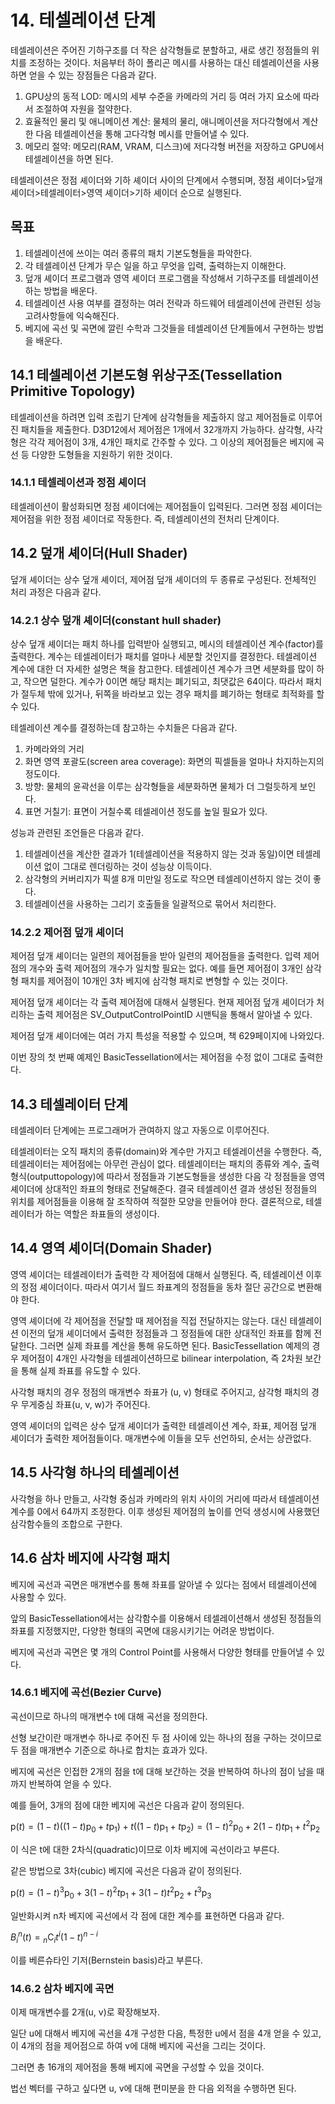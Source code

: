 # 14. 테셀레이션 단계

테셀레이션은 주어진 기하구조를 더 작은 삼각형들로 분할하고, 새로 생긴 정점들의 위치를 조정하는 것이다. 처음부터 하이 폴리곤 메시를 사용하는 대신 테셀레이션을 사용하면 얻을 수 있는 장점들은 다음과 같다.

1. GPU상의 동적 LOD: 메시의 세부 수준을 카메라의 거리 등 여러 가지 요소에 따라서 조절하여 자원을 절약한다.
2. 효율적인 물리 및 애니메이션 계산: 물체의 물리, 애니메이션을 저다각형에서 계산한 다음 테셀레이션을 통해 고다각형 메시를 만들어낼 수 있다.
3. 메모리 절약: 메모리(RAM, VRAM, 디스크)에 저다각형 버전을 저장하고 GPU에서 테셀레이션을 하면 된다.

테셀레이션은 정점 셰이더와 기하 셰이더 사이의 단계에서 수행되며, 정점 셰이더>덮개 셰이더>테셀레이터>영역 셰이더>기하 셰이더 순으로 실행된다.

## 목표

1. 테셀레이션에 쓰이는 여러 종류의 패치 기본도형들을 파악한다.
2. 각 테셀레이션 단계가 무슨 일을 하고 무엇을 입력, 출력하는지 이해한다.
3. 덮개 셰이더 프로그램과 영역 셰이더 프로그램을 작성해서 기하구조를 테셀레이션하는 방법을 배운다.
4. 테셀레이션 사용 여부를 결정하는 여러 전략과 하드웨어 테셀레이션에 관련된 성능 고려사항들에 익숙해진다.
5. 베지에 곡선 및 곡면에 깔린 수학과 그것들을 테셀레이션 단계들에서 구현하는 방법을 배운다.

## 14.1 테셀레이션 기본도형 위상구조(Tessellation Primitive Topology)

테셀레이션을 하려면 입력 조립기 단계에 삼각형들을 제출하지 않고 제어점들로 이루어진 패치들을 제출한다. D3D12에서 제어점은 1개에서 32개까지 가능하다. 삼각형, 사각형은 각각 제어점이 3개, 4개인 패치로 간주할 수 있다. 그 이상의 제어점들은 베지에 곡선 등 다양한 도형들을 지원하기 위한 것이다.

### 14.1.1 테셀레이션과 정점 셰이더

테셀레이션이 활성화되면 정점 셰이더에는 제어점들이 입력된다. 그러면 정점 셰이더는 제어점을 위한 정점 셰이더로 작동한다. 즉, 테셀레이션의 전처리 단계이다.

## 14.2 덮개 셰이더(Hull Shader)

덮개 셰이더는 상수 덮개 셰이더, 제어점 덮개 셰이더의 두 종류로 구성된다. 전체적인 처리 과정은 다음과 같다.

### 14.2.1 상수 덮개 셰이더(constant hull shader)

상수 덮개 셰이더는 패치 하나를 입력받아 실행되고, 메시의 테셀레이션 계수(factor)를 출력한다. 계수는 테셀레이터가 패치를 얼마나 세분할 것인지를 결정한다. 테셀레이션 계수에 대한 더 자세한 설명은 책을 참고한다. 테셀레이션 계수가 크면 세분화를 많이 하고, 작으면 덜한다. 계수가 0이면 해당 패치는 폐기되고, 최댓값은 64이다. 따라서 패치가 절두체 밖에 있거나, 뒤쪽을 바라보고 있는 경우 패치를 폐기하는 형태로 최적화를 할 수 있다.

테셀레이션 계수를 결정하는데 참고하는 수치들은 다음과 같다.

1. 카메라와의 거리
2. 화면 영역 포괄도(screen area coverage): 화면의 픽셀들을 얼마나 차지하는지의 정도이다.
3. 방향: 물체의 윤곽선을 이루는 삼각형들을 세분화하면 물체가 더 그럴듯하게 보인다.
4. 표면 거칠기: 표면이 거칠수록 테셀레이션 정도를 높일 필요가 있다.

성능과 관련된 조언들은 다음과 같다.

1. 테셀레이션을 계산한 결과가 1(테셀레이션을 적용하지 않는 것과 동일)이면 테셀레이션 없이 그대로 렌더링하는 것이 성능상 이득이다.
2. 삼각형의 커버리지가 픽셀 8개 미만일 정도로 작으면 테셀레이션하지 않는 것이 좋다.
3. 테셀레이션을 사용하는 그리기 호출들을 일괄적으로 묶어서 처리한다.

### 14.2.2 제어점 덮개 셰이더

제어점 덮개 셰이더는 일련의 제어점들을 받아 일련의 제어점들을 출력한다. 입력 제어점의 개수와 출력 제어점의 개수가 일치할 필요는 없다. 예를 들면 제어점이 3개인 삼각형 패치를 제어점이 10개인 3차 베지에 삼각형 패치로 변형할 수 있는 것이다.

제어점 덮개 셰이더는 각 출력 제어점에 대해서 실행된다. 현재 제어점 덮개 셰이더가 처리하는 출력 제어점은 SV_OutputControlPointID 시맨틱을 통해서 알아낼 수 있다.

제어점 덮개 셰이더에는 여러 가지 특성을 적용할 수 있으며, 책 629페이지에 나와있다.

이번 장의 첫 번째 예제인 BasicTessellation에서는 제어점을 수정 없이 그대로 출력한다.

## 14.3 테셀레이터 단계

테셀레이터 단계에는 프로그래머가 관여하지 않고 자동으로 이루어진다.

테셀레이터는 오직 패치의 종류(domain)와 계수만 가지고 테셀레이션을 수행한다. 즉, 테셀레이터는 제어점에는 아무런 관심이 없다. 테셀레이터는 패치의 종류와 계수, 출력 형식(outputtopology)에 따라서 정점들과 기본도형들을 생성한 다음 각 정점들을 영역 셰이더에 상대적인 좌표의 형태로 전달해준다. 결국 테셀레이션 결과 생성된 정점들의 위치를 제어점들을 이용해 잘 조작하여 적절한 모양을 만들어야 한다. 결론적으로, 테셀레이터가 하는 역할은 좌표들의 생성이다.

## 14.4 영역 셰이더(Domain Shader)

영역 셰이더는 테셀레이터가 출력한 각 제어점에 대해서 실행된다. 즉, 테셀레이션 이후의 정점 셰이더이다. 따라서 여기서 월드 좌표계의 정점들을 동차 절단 공간으로 변환해야 한다.

영역 셰이더에 각 제어점을 전달할 때 제어점을 직접 전달하지는 않는다. 대신 테셀레이션 이전의 덮개 셰이더에서 출력한 정점들과 그 정점들에 대한 상대적인 좌표를 함께 전달한다. 그러면 실제 좌표를 계산을 통해 유도하면 된다. BasicTessellation 예제의 경우 제어점이 4개인 사각형을 테셀레이션하므로 bilinear interpolation, 즉 2차원 보간을 통해 실제 좌표를 유도할 수 있다.

사각형 패치의 경우 정점의 매개변수 좌표가 (u, v) 형태로 주어지고, 삼각형 패치의 경우 무게중심 좌표(u, v, w)가 주어진다.

영역 셰이더의 입력은 상수 덮개 셰이더가 출력한 테셀레이션 계수, 좌표, 제어점 덮개 셰이더가 출력한 제어점들이다. 매개변수에 이들을 모두 선언하되, 순서는 상관없다.

## 14.5 사각형 하나의 테셀레이션

사각형을 하나 만들고, 사각형 중심과 카메라의 위치 사이의 거리에 따라서 테셀레이션 계수를 0에서 64까지 조정한다. 이후 생성된 제어점의 높이를 언덕 생성시에 사용했던 삼각함수들의 조합으로 구한다.

## 14.6 삼차 베지에 사각형 패치

베지에 곡선과 곡면은 매개변수를 통해 좌표를 알아낼 수 있다는 점에서 테셀레이션에 사용할 수 있다.

앞의 BasicTessellation에서는 삼각함수를 이용해서 테셀레이션해서 생성된 정점들의 좌표를 지정했지만, 다양한 형태의 곡면에 대응시키기는 어려운 방법이다.

베지에 곡선과 곡면은 몇 개의 Control Point를 사용해서 다양한 형태를 만들어낼 수 있다.

### 14.6.1 베지에 곡선(Bezier Curve)

곡선이므로 하나의 매개변수 t에 대해 곡선을 정의한다.

선형 보간이란 매개변수 하나로 주어진 두 점 사이에 있는 하나의 점을 구하는 것이므로 두 점을 매개변수 기준으로 하나로 합치는 효과가 있다.

베지에 곡선은 인접한 2개의 점을 t에 대해 보간하는 것을 반복하여 하나의 점이 남을 때까지 반복하여 얻을 수 있다.

예를 들어, 3개의 점에 대한 베지에 곡선은 다음과 같이 정의된다.

$\mathrm{p}(t) = (1-t)((1-t)\mathrm{p}_0+t\mathrm{p}_1)+t((1-t)\mathrm{p}_1+t\mathrm{p}_2) = (1-t)^2\mathrm{p}_0+2(1-t)t\mathrm{p}_1+t^2\mathrm{p}_2$

이 식은 t에 대한 2차식(quadratic)이므로 이차 베지에 곡선이라고 부른다.

같은 방법으로 3차(cubic) 베지에 곡선은 다음과 같이 정의된다.

$\mathrm{p}(t) = (1-t)^3\mathrm{p}_0+3(1-t)^2t\mathrm{p}_1+3(1-t)t^2\mathrm{p}_2+t^3\mathrm{p}_3$

일반화시켜 n차 베지에 곡선에서 각 점에 대한 계수를 표현하면 다음과 같다.

$B^n_i(t) = {}_n\mathrm{C}_it^i(1-t)^{n-i}$

이를 베른슈타인 기저(Bernstein basis)라고 부른다.

### 14.6.2 삼차 베지에 곡면

이제 매개변수를 2개(u, v)로 확장해보자.

일단 u에 대해서 베지에 곡선을 4개 구성한 다음, 특정한 u에서 점을 4개 얻을 수 있고, 이 4개의 점을 제어점으로 하여 v에 대해 베지에 곡선을 그리는 것이다.

그러면 총 16개의 제어점을 통해 베지에 곡면을 구성할 수 있을 것이다.

법선 벡터를 구하고 싶다면 u, v에 대해 편미분을 한 다음 외적을 수행하면 된다.
